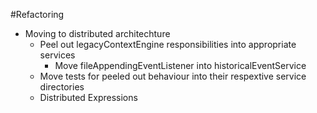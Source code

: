 #Refactoring

* Moving to distributed architechture
    * Peel out legacyContextEngine responsibilities into appropriate services
	   * Move fileAppendingEventListener into historicalEventService
    * Move tests for peeled out behaviour into their respextive service directories
    * Distributed Expressions
